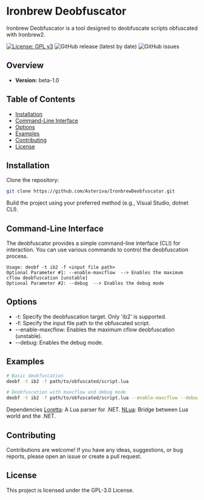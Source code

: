 # Ironbrew Deobfuscator

Ironbrew Deobfuscator is a tool designed to deobfuscate scripts obfuscated with Ironbrew2.

[![License: GPL v3](https://img.shields.io/badge/License-GPLv3-blue.svg)](https://www.gnu.org/licenses/gpl-3.0)
![GitHub release (latest by date)](https://img.shields.io/github/v/release/Asteriva/IronbrewDeobfuscator)
![GitHub issues](https://img.shields.io/github/issues/Asteriva/IronbrewDeobfuscator)

## Overview

- **Version:** beta-1.0

## Table of Contents

- [Installation](#installation)
- [Command-Line Interface](#command-line-interface) 
- [Options](#options)
- [Examples](#examples)
- [Contributing](#contributing)
- [License](#license)

## Installation

Clone the repository:

```bash
git clone https://github.com/Asteriva/IronbrewDeobfuscator.git
```
Build the project using your preferred method (e.g., Visual Studio, dotnet CLI).

## Command-Line Interface
The deobfuscator provides a simple command-line interface (CLI) for interaction. You can use various commands to control the deobfuscation process.

```plaintext
Usage: deobf -t ib2 -f <input file path>
Optional Parameter #1: --enable-maxcflow  --> Enables the maximum cflow deobfuscation [unstable]
Optional Parameter #2: --debug  --> Enables the debug mode
```

## Options

- -t<target>: Specify the deobfuscation target. Only 'ib2' is supported.
- -f<file path>: Specify the input file path to the obfuscated script.
- --enable-maxcflow: Enables the maximum cflow deobfuscation (unstable).
- --debug: Enables the debug mode.

## Examples
```bash
# Basic deobfuscation
deobf -t ib2 -f path/to/obfuscated/script.lua

# Deobfuscation with maxcflow and debug mode
deobf -t ib2 -f path/to/obfuscated/script.lua --enable-maxcflow --debug
```

Dependencies
[Loretta](https://github.com/LorettaDevs/Loretta): A Lua parser for .NET.
[NLua](http://nlua.org): Bridge between Lua world and the .NET.

## Contributing
Contributions are welcome! If you have any ideas, suggestions, or bug reports, please open an issue or create a pull request.

## License
This project is licensed under the GPL-3.0 License.




